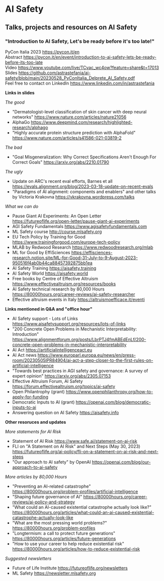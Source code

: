# AI Safety
## Talks, projects and resources on AI Safety

### "Introduction to AI Safety, Let's be ready before it's too late!"
PyCon Italia 2023 https://pycon.it/en  
Abstract https://pycon.it/en/event/introduction-to-ai-safety-lets-be-ready-before-its-too-late  
Video https://www.youtube.com/live/TCvac_wc4ow?feature=share&t=17013   
Slides https://github.com/astrastefania/ai-safety/blob/main/20230528_PyConItalia_Delprete_AI_Safety.pdf  
Feel free to contact on LinkedIn https://www.linkedin.com/in/astrastefania 

**Links in slides**  

*The good*
* "Dermatologist-level classification of skin cancer with deep neural networks" https://www.nature.com/articles/nature21056
* AlphaGo https://www.deepmind.com/research/highlighted-research/alphago
* "Highly accurate protein structure prediction with AlphaFold" https://www.nature.com/articles/s41586-021-03819-2  

*The bad*  
* "Goal Misgeneralization: Why Correct Specifications Aren't Enough For Correct Goals" https://arxiv.org/abs/2210.01790

*The ugly*  
* Update on ARC's recent eval efforts, Barnes et all https://evals.alignment.org/blog/2023-03-18-update-on-recent-evals
* "Paradigms of AI alignment: components and enablers" and other talks by Victoria Krakovna https://vkrakovna.wordpress.com/talks

*What we can do*  
* Pause Giant AI Experiments: An Open Letter https://futureoflife.org/open-letter/pause-giant-ai-experiments
* AGI Safety Fundamentals https://www.agisafetyfundamentals.com
* ML Safety course http://course.mlsafety.org
* EU Tech Policy by Training for Good https://www.trainingforgood.com/europe-tech-policy 
* MLAB by Redwood Research https://www.redwoodresearch.org/mlab
* ML for Good by EffiSciences https://effisciences-research.notion.site/ML-for-Good-31-July-to-9-August-2023-950516f4ab0b44ca88457392875bb1ea
* AI Safety Training https://aisafety.training
* AI Safety World https://aisafety.world
* Free books by Centre of Effective Altruism https://www.effectivealtruism.org/resources/books 
* AI Safety technical research by 80,000 Hours https://80000hours.org/career-reviews/ai-safety-researcher 
* Effective altruism events in Italy https://altruismoefficace.it/eventi

**Links mentioned in Q&A and "office hour"**  
* AI Safety support - Lots of Links https://www.aisafetysupport.org/resources/lots-of-links 
* "200 Concrete Open Problems in Mechanistic Interpretability: Introduction" https://www.alignmentforum.org/posts/LbrPTJ4fmABEdEnLf/200-concrete-open-problems-in-mechanistic-interpretability
* AI Act https://artificialintelligenceact.eu 
* AI Act news https://www.europarl.europa.eu/news/en/press-room/20230505IPR84904/ai-act-a-step-closer-to-the-first-rules-on-artificial-intelligence
* "Towards best practices in AGI safety and governance: A survey of expert opinion" https://arxiv.org/abs/2305.07153
* Effective Altruism Forum, AI Safety https://forum.effectivealtruism.org/topics/ai-safety
* Open Philantrophy (grant) https://www.openphilanthropy.org/how-to-apply-for-funding
* Democratic Inputs to AI (grant) https://openai.com/blog/democratic-inputs-to-ai
* Answering question on AI Safety https://aisafety.info

**Other resoruces and updates**  

*More statements for AI Risk*
* Statement of AI Risk https://www.safe.ai/statement-on-ai-risk
* FLI on "A Statement on AI Risk" and Next Steps (May 30, 2023) https://futureoflife.org/ai-policy/fli-on-a-statement-on-ai-risk-and-next-steps
* "Our approach to AI safety" by OpenAI https://openai.com/blog/our-approach-to-ai-safety

*More articles by 80,000 Hours*
* "Preventing an AI-related catastrophe" https://80000hours.org/problem-profiles/artificial-intelligence
* "Shaping future governance of AI" https://80000hours.org/career-reviews/ai-policy-and-strategy  
* "What could an AI-caused existential catastrophe actually look like?" https://80000hours.org/articles/what-could-an-ai-caused-existential-catastrophe-actually-look-like
* "What are the most pressing world problems?" https://80000hours.org/problem-profiles
* "Longtermism: a call to protect future generations" https://80000hours.org/articles/future-generations
* "How to use your career to help reduce existential risk" https://80000hours.org/articles/how-to-reduce-existential-risk


*Suggested newsletters*
* Future of Life Institute https://futureoflife.org/newsletters
* ML Safety https://newsletter.mlsafety.org 

